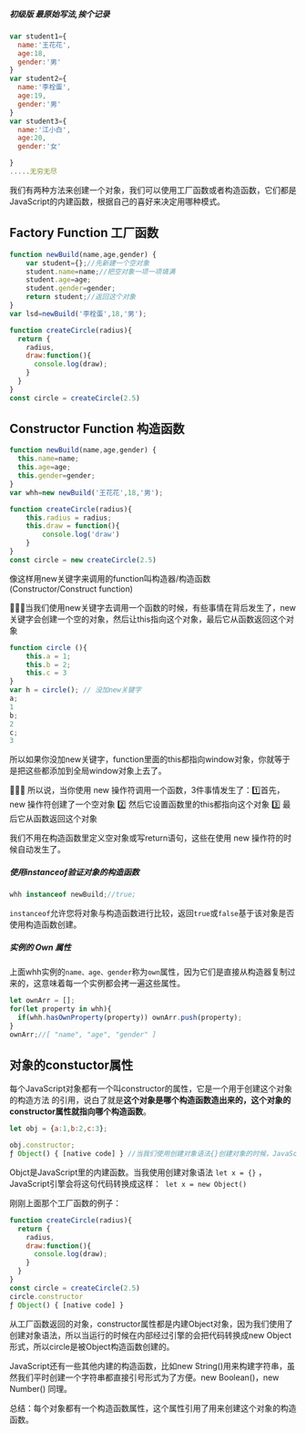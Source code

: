 ##### 初级版 最原始写法,挨个记录

```js
var student1={
  name:'王花花',
  age:18,
  gender:'男'
}
var student2={
  name:'李栓蛋',
  age:19,
  gender:'男'
}
var student3={
  name:'江小白',
  age:20,
  gender:'女'

}
.....无穷无尽
```

我们有两种方法来创建一个对象，我们可以使用工厂函数或者构造函数，它们都是JavaScript的内建函数，根据自己的喜好来决定用哪种模式。

## Factory Function 工厂函数

```js
function newBuild(name,age,gender) {
    var student={};//先新建一个空对象
    student.name=name;//把空对象一项一项填满
    student.age=age;
    student.gender=gender;
    return student;//返回这个对象
}
var lsd=newBuild('李栓蛋',18,'男');
```

```js
function createCircle(radius){
  return {
    radius,
    draw:function(){
      console.log(draw);
    }
  }
}
const circle = createCircle(2.5)
```



## Constructor Function 构造函数

```js
function newBuild(name,age,gender) {
  this.name=name;
  this.age=age;
  this.gender=gender;
}
var whh=new newBuild('王花花',18,'男');
```

```js
function createCircle(radius){
	this.radius = radius;
 	this.draw = function(){
 		console.log('draw')
	}
}
const circle = new createCircle(2.5)
```

像这样用new关键字来调用的function叫构造器/构造函数(Constructor/Construct function)

🙋🏻‍♀️当我们使用new关键字去调用一个函数的时候，有些事情在背后发生了，new 关键字会创建一个空的对象，然后让this指向这个对象，最后它从函数返回这个对象

```js
function circle (){
    this.a = 1;
    this.b = 2;
    this.c = 3
}
var h = circle(); // 没加new关键字
a;
1
b;
2
c;
3
```

所以如果你没加new关键字，function里面的this都指向window对象，你就等于是把这些都添加到全局window对象上去了。

🙋🏻‍♀️ 所以说，当你使用 new 操作符调用一个函数，3件事情发生了：1️⃣首先，new 操作符创建了一个空对象 2️⃣ 然后它设置函数里的this都指向这个对象 3️⃣ 最后它从函数返回这个对象 

我们不用在构造函数里定义空对象或写return语句，这些在使用 new 操作符的时候自动发生了。

##### 使用instanceof验证对象的构造函数

```js
whh instanceof newBuild;//true;
```

`instanceof`允许您将对象与构造函数进行比较，返回`true`或`false`基于该对象是否使用构造函数创建。

##### 实例的 Own 属性

上面whh实例的`name、age、gender`称为`own`属性，因为它们是直接从构造器复制过来的，这意味着每一个实例都会拷一遍这些属性。

```js
let ownArr = [];
for(let property in whh){
  if(whh.hasOwnProperty(property)) ownArr.push(property);
}
ownArr;//[ "name", "age", "gender" ]
```

## 对象的constuctor属性

每个JavaScript对象都有一个叫constructor的属性，它是一个用于创建这个对象的构造方法 的引用，说白了就是**这个对象是哪个构造函数造出来的，这个对象的constructor属性就指向哪个构造函数**。

```js
let obj = {a:1,b:2,c:3};

obj.constructor;
ƒ Object() { [native code] } //当我们使用创建对象语法{}创建对象的时候，JavaScript引擎在内部使用了这个函数
```

Objct是JavaScript里的内建函数。当我使用创建对象语法 `let x = {}` ，JavaScript引擎会将这句代码转换成这样：` let x = new Object()`

刚刚上面那个工厂函数的例子：

```js
function createCircle(radius){
  return {
    radius,
    draw:function(){
      console.log(draw);
    }
  }
}
const circle = createCircle(2.5)
circle.constructor
ƒ Object() { [native code] }
```

从工厂函数返回的对象，constructor属性都是内建Object对象，因为我们使用了创建对象语法，所以当运行的时候在内部经过引擎的会把代码转换成new Object形式，所以circle是被Object构造函数创建的。

JavaScript还有一些其他内建的构造函数，比如new String()用来构建字符串，虽然我们平时创建一个字符串都直接引号形式为了方便。new Boolean()，new Number() 同理。

总结：每个对象都有一个构造函数属性，这个属性引用了用来创建这个对象的构造函数。